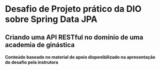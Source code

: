 <h1>Desafio de Projeto prático da DIO sobre Spring Data JPA</h1>
<h2>Criando uma API RESTful no domínio de uma academia de ginástica</h2>

<h4>Conteúdo baseado no material de apoio disponibilizado na apresentação do desafio pela instrutora</h4>
